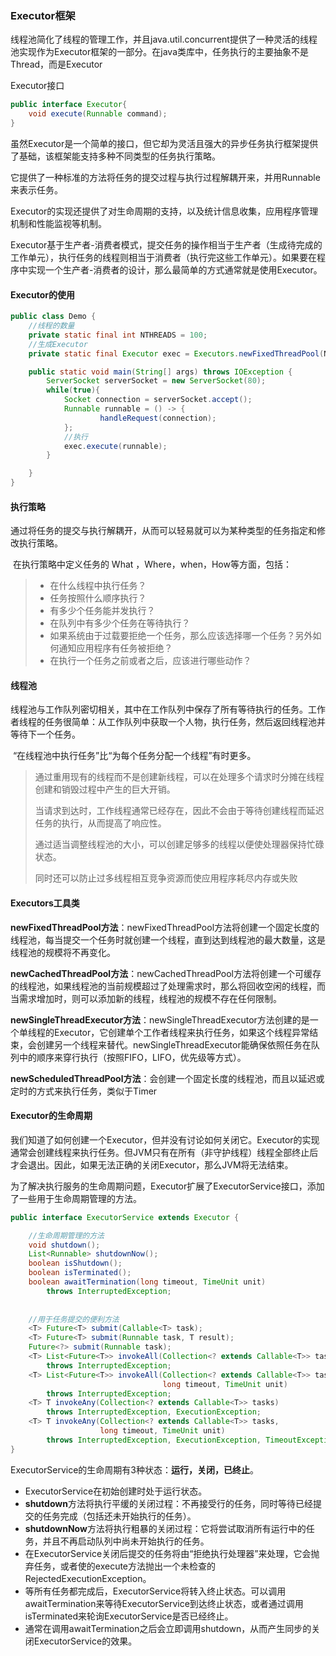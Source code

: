 ### Executor框架

线程池简化了线程的管理工作，并且java.util.concurrent提供了一种灵活的线程池实现作为Executor框架的一部分。在java类库中，任务执行的主要抽象不是Thread，而是Executor

Executor接口

~~~java
public interface Executor{
    void execute(Runnable command);
}
~~~

虽然Executor是一个简单的接口，但它却为灵活且强大的异步任务执行框架提供了基础，该框架能支持多种不同类型的任务执行策略。

它提供了一种标准的方法将任务的提交过程与执行过程解耦开来，并用Runnable来表示任务。

Executor的实现还提供了对生命周期的支持，以及统计信息收集，应用程序管理机制和性能监视等机制。



Executor基于生产者-消费者模式，提交任务的操作相当于生产者（生成待完成的工作单元），执行任务的线程则相当于消费者（执行完这些工作单元）。如果要在程序中实现一个生产者-消费者的设计，那么最简单的方式通常就是使用Executor。



#### Executor的使用

~~~java
public class Demo {
    //线程的数量
    private static final int NTHREADS = 100;
    //生成Executor
    private static final Executor exec = Executors.newFixedThreadPool(NTHREADS);

    public static void main(String[] args) throws IOException {
        ServerSocket serverSocket = new ServerSocket(80);
        while(true){
            Socket connection = serverSocket.accept();
            Runnable runnable = () -> {
                    handleRequest(connection);
            };
            //执行
            exec.execute(runnable);
        }

    }
}
~~~

#### 执行策略

​	通过将任务的提交与执行解耦开，从而可以轻易就可以为某种类型的任务指定和修改执行策略。

​	在执行策略中定义任务的 What ，Where，when，How等方面，包括：

> - 在什么线程中执行任务？
> - 任务按照什么顺序执行？
> - 有多少个任务能并发执行？
> - 在队列中有多少个任务在等待执行？
> - 如果系统由于过载要拒绝一个任务，那么应该选择哪一个任务？另外如何通知应用程序有任务被拒绝？
> - 在执行一个任务之前或者之后，应该进行哪些动作？



#### 线程池

​		线程池与工作队列密切相关，其中在工作队列中保存了所有等待执行的任务。工作者线程的任务很简单：从工作队列中获取一个人物，执行任务，然后返回线程池并等待下一个任务。

​		“在线程池中执行任务”比“为每个任务分配一个线程”有时更多。

> 通过重用现有的线程而不是创建新线程，可以在处理多个请求时分摊在线程创建和销毁过程中产生的巨大开销。
>
> 当请求到达时，工作线程通常已经存在，因此不会由于等待创建线程而延迟任务的执行，从而提高了响应性。
>
> 通过适当调整线程池的大小，可以创建足够多的线程以便使处理器保持忙碌状态。
>
> 同时还可以防止过多线程相互竞争资源而使应用程序耗尽内存或失败



#### Executors工具类

**newFixedThreadPool方法**：newFixedThreadPool方法将创建一个固定长度的线程池，每当提交一个任务时就创建一个线程，直到达到线程池的最大数量，这是线程池的规模将不再变化。

**newCachedThreadPool方法**：newCachedThreadPool方法将创建一个可缓存的线程池，如果线程池的当前规模超过了处理需求时，那么将回收空闲的线程，而当需求增加时，则可以添加新的线程，线程池的规模不存在任何限制。

**newSingleThreadExecutor方法**：newSingleThreadExecutor方法创建的是一个单线程的Executor，它创建单个工作者线程来执行任务，如果这个线程异常结束，会创建另一个线程来替代。newSingleThreadExecutor能确保依照任务在队列中的顺序来穿行执行（按照FIFO，LIFO，优先级等方式）。

**newScheduledThreadPool方法**：会创建一个固定长度的线程池，而且以延迟或定时的方式来执行任务，类似于Timer



#### Executor的生命周期

我们知道了如何创建一个Executor，但并没有讨论如何关闭它。Executor的实现通常会创建线程来执行任务。但JVM只有在所有（非守护线程）线程全部终止后才会退出。因此，如果无法正确的关闭Executor，那么JVM将无法结束。

为了解决执行服务的生命周期问题，Executor扩展了ExecutorService接口，添加了一些用于生命周期管理的方法。

~~~java
public interface ExecutorService extends Executor {

    //生命周期管理的方法
    void shutdown();
    List<Runnable> shutdownNow();
    boolean isShutdown();
    boolean isTerminated();
    boolean awaitTermination(long timeout, TimeUnit unit)
        throws InterruptedException;
    
    
    //用于任务提交的便利方法
    <T> Future<T> submit(Callable<T> task);
    <T> Future<T> submit(Runnable task, T result);
    Future<?> submit(Runnable task); 
    <T> List<Future<T>> invokeAll(Collection<? extends Callable<T>> tasks)
        throws InterruptedException;
    <T> List<Future<T>> invokeAll(Collection<? extends Callable<T>> tasks,
                                  long timeout, TimeUnit unit)
        throws InterruptedException;
    <T> T invokeAny(Collection<? extends Callable<T>> tasks)
        throws InterruptedException, ExecutionException;
    <T> T invokeAny(Collection<? extends Callable<T>> tasks,
                    long timeout, TimeUnit unit)
        throws InterruptedException, ExecutionException, TimeoutException;
}
~~~

ExecutorService的生命周期有3种状态：**运行，关闭，已终止**。

- ExecutorService在初始创建时处于运行状态。
- **shutdown**方法将执行平缓的关闭过程：不再接受行的任务，同时等待已经提交的任务完成（包括还未开始执行的任务）。
- **shutdownNow**方法将执行粗暴的关闭过程：它将尝试取消所有运行中的任务，并且不再启动队列中尚未开始执行的任务。
- 在ExecutorService关闭后提交的任务将由“拒绝执行处理器”来处理，它会抛弃任务，或者使的execute方法抛出一个未检查的RejectedExecutionException。
- 等所有任务都完成后，ExecutorService将转入终止状态。可以调用awaitTermination来等待ExecutorService到达终止状态，或者通过调用isTerminated来轮询ExecutorService是否已经终止。
- 通常在调用awaitTermination之后会立即调用shutdown，从而产生同步的关闭ExecutorService的效果。